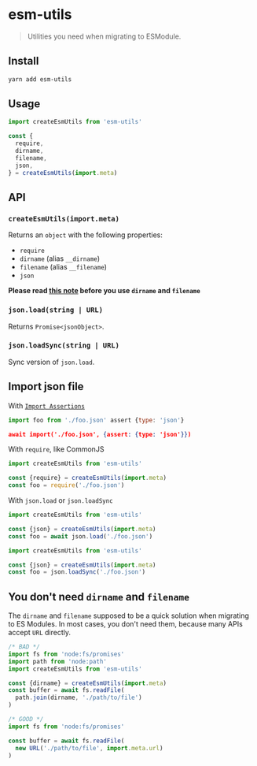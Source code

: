 # esm-utils

> Utilities you need when migrating to ESModule.

## Install

```bash
yarn add esm-utils
```

## Usage

<!-- prettier-ignore -->
```js
import createEsmUtils from 'esm-utils'

const {
  require,
  dirname,
  filename,
  json,
} = createEsmUtils(import.meta)
```

## API

### `createEsmUtils(import.meta)`

Returns an `object` with the following properties:

- `require`
- `dirname` (alias `__dirname`)
- `filename` (alias `__filename`)
- `json`

**Please read [this note](#you-dont-need-dirname-and-filename) before you use `dirname` and `filename`**

### `json.load(string | URL)`

Returns `Promise<jsonObject>`.

### `json.loadSync(string | URL)`

Sync version of `json.load`.

## Import json file

With [`Import Assertions`](https://github.com/tc39/proposal-import-assertions)

```js
import foo from './foo.json' assert {type: 'json'}
```

```json
await import('./foo.json', {assert: {type: 'json'}})
```

With `require`, like CommonJS

```js
import createEsmUtils from 'esm-utils'

const {require} = createEsmUtils(import.meta)
const foo = require('./foo.json')
```

With `json.load` or `json.loadSync`

```js
import createEsmUtils from 'esm-utils'

const {json} = createEsmUtils(import.meta)
const foo = await json.load('./foo.json')
```

```js
import createEsmUtils from 'esm-utils'

const {json} = createEsmUtils(import.meta)
const foo = json.loadSync('./foo.json')
```

## You don't need `dirname` and `filename`

The `dirname` and `filename` supposed to be a quick solution when migrating to ES Modules. In most cases, you don't need them, because many APIs accept `URL` directly.

<!-- prettier-ignore -->
```js
/* BAD */
import fs from 'node:fs/promises'
import path from 'node:path'
import createEsmUtils from 'esm-utils'

const {dirname} = createEsmUtils(import.meta)
const buffer = await fs.readFile(
  path.join(dirname, './path/to/file')
)
```

<!-- prettier-ignore -->
```js
/* GOOD */
import fs from 'node:fs/promises'

const buffer = await fs.readFile(
  new URL('./path/to/file', import.meta.url)
)
```
